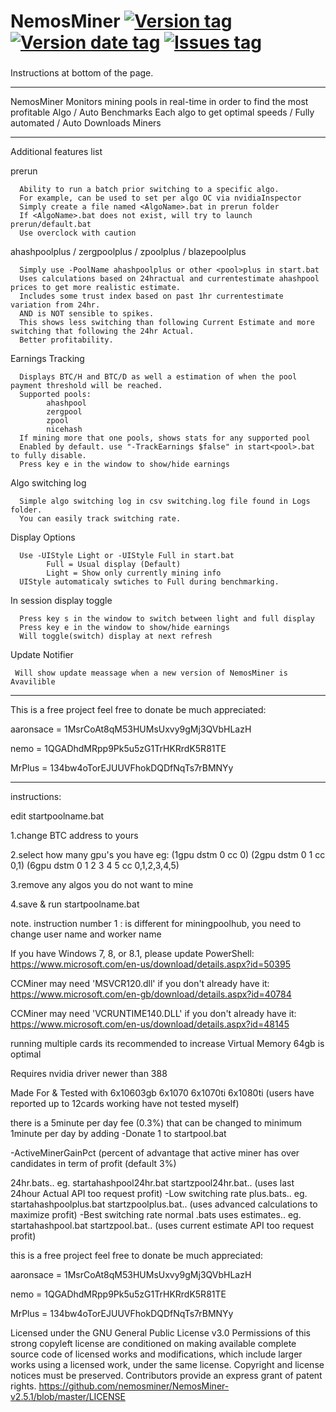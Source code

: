# NemosMiner [![Version tag](https://img.shields.io/github/release/nemosminer/NemosMiner-v2.5.1.svg)](https://github.com/nemosminer/NemosMiner-v2.5.1/releases/latest) [![Version date tag](https://img.shields.io/github/release-date/nemosminer/NemosMiner-v2.5.1.svg)](https://github.com/nemosminer/NemosMiner-v2.5.1/releases/latest) [![Issues tag](https://img.shields.io/github/issues-raw/nemosminer/NemosMiner-v2.5.1.svg)](https://github.com/nemosminer/NemosMiner-v2.5.1/issues)
### 
 
 Instructions at bottom of the page.
*****
NemosMiner Monitors mining pools in real-time in order to find the most profitable Algo /
 Auto Benchmarks Each algo to get optimal speeds / 
 Fully automated / 
 Auto Downloads Miners

*****
Additional features list

   prerun
   
      Ability to run a batch prior switching to a specific algo.
      For example, can be used to set per algo OC via nvidiaInspector
      Simply create a file named <AlgoName>.bat in prerun folder
      If <AlgoName>.bat does not exist, will try to launch prerun/default.bat
      Use overclock with caution
 
   ahashpoolplus / zergpoolplus / zpoolplus / blazepoolplus
   
      Simply use -PoolName ahashpoolplus or other <pool>plus in start.bat
      Uses calculations based on 24hractual and currentestimate ahashpool prices to get more realistic estimate.
      Includes some trust index based on past 1hr currentestimate variation from 24hr.
      AND is NOT sensible to spikes.
      This shows less switching than following Current Estimate and more switching that following the 24hr Actual.
      Better profitability.

   Earnings Tracking
   
      Displays BTC/H and BTC/D as well a estimation of when the pool payment threshold will be reached.
      Supported pools:
            ahashpool
            zergpool
            zpool
            nicehash
      If mining more that one pools, shows stats for any supported pool
      Enabled by default. use "-TrackEarnings $false" in start<pool>.bat to fully disable.
      Press key e in the window to show/hide earnings

   Algo switching log
   
      Simple algo switching log in csv switching.log file found in Logs folder.
      You can easily track switching rate.
      
   Display Options
   
      Use -UIStyle Light or -UIStyle Full in start.bat
            Full = Usual display (Default)
            Light = Show only currently mining info 
      UIStyle automaticaly swtiches to Full during benchmarking.

   In session display toggle
   
      Press key s in the window to switch between light and full display
      Press key e in the window to show/hide earnings 
      Will toggle(switch) display at next refresh
      
 Update Notifier 
  
     Will show update meassage when a new version of NemosMiner is Avavilible 
*****
 
 This is a free project feel free to donate be much appreciated:

aaronsace = 1MsrCoAt8qM53HUMsUxvy9gMj3QVbHLazH

nemo = 1QGADhdMRpp9Pk5u5zG1TrHKRrdK5R81TE

MrPlus = 134bw4oTorEJUUVFhokDQDfNqTs7rBMNYy


*****
instructions:

edit startpoolname.bat

1.change BTC address to yours

2.select how many gpu's you have eg: (1gpu dstm 0 cc 0) (2gpu dstm 0 1 cc 0,1) (6gpu dstm 0 1 2 3 4 5 cc 0,1,2,3,4,5)

3.remove any algos you do not want to mine

4.save & run startpoolname.bat

note. instruction number 1 : is different for miningpoolhub, you need to change user name and worker name

If you have Windows 7, 8, or 8.1, please update PowerShell:
https://www.microsoft.com/en-us/download/details.aspx?id=50395

CCMiner may need 'MSVCR120.dll' if you don't already have it:
https://www.microsoft.com/en-gb/download/details.aspx?id=40784

CCMiner may need 'VCRUNTIME140.DLL' if you don't already have it:
https://www.microsoft.com/en-us/download/details.aspx?id=48145

running multiple cards its recommended to increase Virtual Memory 64gb is optimal

Requires nvidia driver newer than 388

Made For & Tested with 6x10603gb 6x1070 6x1070ti 6x1080ti (users have reported up to 12cards working have not tested myself)

there is a 5minute per day fee (0.3%) that can be changed to minimum 1minute per day by adding -Donate 1 to startpool.bat

-ActiveMinerGainPct (percent of advantage that active miner has over candidates in term of profit (default 3%)

24hr.bats.. eg. startahashpool24hr.bat  startzpool24hr.bat.. (uses last 24hour Actual API too request profit)
   -Low switching rate
plus.bats.. eg. startahashpoolplus.bat  startzpoolplus.bat.. (uses advanced calculations to maximize profit)
   -Best switching rate
normal .bats uses estimates.. eg. startahashpool.bat   startzpool.bat..   (uses current estimate API too request profit)

this is a free project feel free to donate be much appreciated:

aaronsace = 1MsrCoAt8qM53HUMsUxvy9gMj3QVbHLazH

nemo = 1QGADhdMRpp9Pk5u5zG1TrHKRrdK5R81TE

MrPlus = 134bw4oTorEJUUVFhokDQDfNqTs7rBMNYy

Licensed under the GNU General Public License v3.0
Permissions of this strong copyleft license are conditioned on making available complete source code of licensed works and modifications, which include larger works using a licensed work, under the same license. Copyright and license notices must be preserved. Contributors provide an express grant of patent rights. https://github.com/nemosminer/NemosMiner-v2.5.1/blob/master/LICENSE
